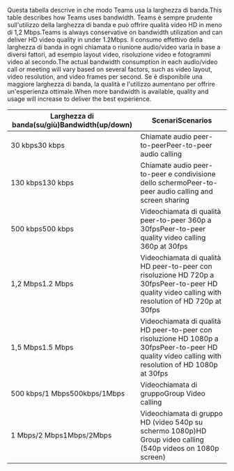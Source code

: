 <span data-ttu-id="ef351-101">Questa tabella descrive in che modo Teams usa la larghezza di banda.</span><span class="sxs-lookup"><span data-stu-id="ef351-101">This table describes how Teams uses bandwidth.</span></span> <span data-ttu-id="ef351-102">Teams è sempre prudente sull'utilizzo della larghezza di banda e può offrire qualità video HD in meno di 1,2 Mbps.</span><span class="sxs-lookup"><span data-stu-id="ef351-102">Teams is always conservative on bandwidth utilization and can deliver HD video quality in under 1.2Mbps.</span></span> <span data-ttu-id="ef351-103">Il consumo effettivo della larghezza di banda in ogni chiamata o riunione audio/video varia in base a diversi fattori, ad esempio layout video, risoluzione video e fotogrammi video al secondo.</span><span class="sxs-lookup"><span data-stu-id="ef351-103">The actual bandwidth consumption in each audio/video call or meeting will vary based on several factors, such as video layout, video resolution, and video frames per second.</span></span> <span data-ttu-id="ef351-104">Se è disponibile una maggiore larghezza di banda, la qualità e l'utilizzo aumentano per offrire un'esperienza ottimale.</span><span class="sxs-lookup"><span data-stu-id="ef351-104">When more bandwidth is available, quality and usage will increase to deliver the best experience.</span></span>


|<span data-ttu-id="ef351-105">Larghezza di banda(su/giù)</span><span class="sxs-lookup"><span data-stu-id="ef351-105">Bandwidth(up/down)</span></span> |<span data-ttu-id="ef351-106">Scenari</span><span class="sxs-lookup"><span data-stu-id="ef351-106">Scenarios</span></span> |
|---|---|
|<span data-ttu-id="ef351-107">30 kbps</span><span class="sxs-lookup"><span data-stu-id="ef351-107">30 kbps</span></span> |<span data-ttu-id="ef351-108">Chiamate audio peer-to-peer</span><span class="sxs-lookup"><span data-stu-id="ef351-108">Peer-to-peer audio calling</span></span> |
|<span data-ttu-id="ef351-109">130 kbps</span><span class="sxs-lookup"><span data-stu-id="ef351-109">130 kbps</span></span> |<span data-ttu-id="ef351-110">Chiamate audio peer-to-peer e condivisione dello schermo</span><span class="sxs-lookup"><span data-stu-id="ef351-110">Peer-to-peer audio calling and screen sharing</span></span> |
|<span data-ttu-id="ef351-111">500 kbps</span><span class="sxs-lookup"><span data-stu-id="ef351-111">500 kbps</span></span> |<span data-ttu-id="ef351-112">Videochiamata di qualità peer-to-peer 360p a 30fps</span><span class="sxs-lookup"><span data-stu-id="ef351-112">Peer-to-peer quality video calling 360p at 30fps</span></span> |
|<span data-ttu-id="ef351-113">1,2 Mbps</span><span class="sxs-lookup"><span data-stu-id="ef351-113">1.2 Mbps</span></span> |<span data-ttu-id="ef351-114">Videochiamata di qualità HD peer-to-peer con risoluzione HD 720p a 30fps</span><span class="sxs-lookup"><span data-stu-id="ef351-114">Peer-to-peer HD quality video calling with resolution of HD 720p at 30fps</span></span> |
|<span data-ttu-id="ef351-115">1,5 Mbps</span><span class="sxs-lookup"><span data-stu-id="ef351-115">1.5 Mbps</span></span> |<span data-ttu-id="ef351-116">Videochiamata di qualità HD peer-to-peer con risoluzione HD 1080p a 30fps</span><span class="sxs-lookup"><span data-stu-id="ef351-116">Peer-to-peer HD quality video calling with resolution of HD 1080p at 30fps</span></span> |
|<span data-ttu-id="ef351-117">500 kbps/1 Mbps</span><span class="sxs-lookup"><span data-stu-id="ef351-117">500kbps/1Mbps</span></span> |<span data-ttu-id="ef351-118">Videochiamata di gruppo</span><span class="sxs-lookup"><span data-stu-id="ef351-118">Group Video calling</span></span> |
|<span data-ttu-id="ef351-119">1 Mbps/2 Mbps</span><span class="sxs-lookup"><span data-stu-id="ef351-119">1Mbps/2Mbps</span></span> |<span data-ttu-id="ef351-120">Videochiamata di gruppo HD (video 540p su schermo 1080p)</span><span class="sxs-lookup"><span data-stu-id="ef351-120">HD Group video calling (540p videos on 1080p screen)</span></span> |
